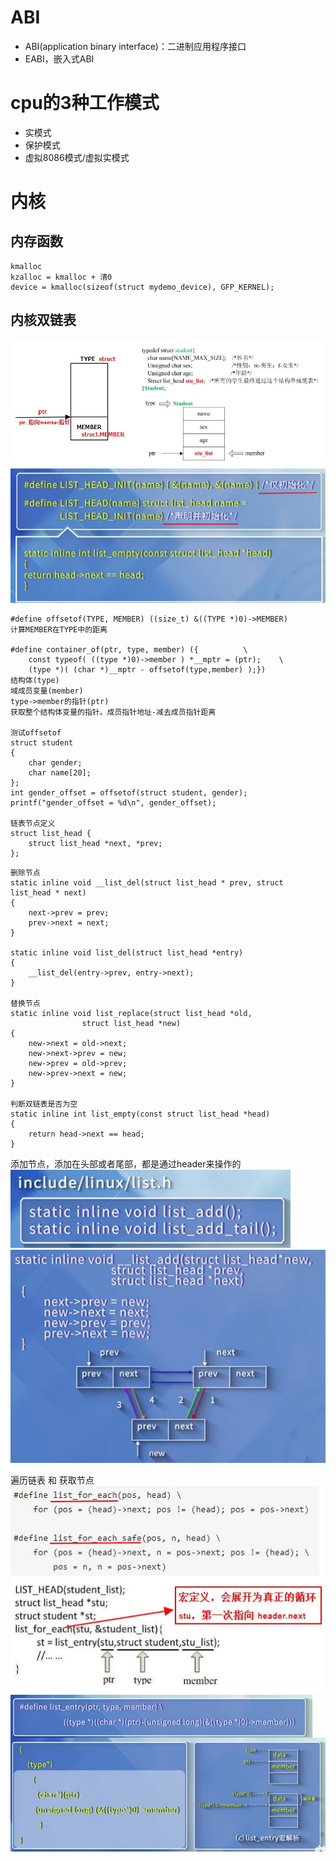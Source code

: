 # ABI
- ABI(application binary interface)：二进制应用程序接口
- EABI，嵌入式ABI

# cpu的3种工作模式
- 实模式
- 保护模式
- 虚拟8086模式/虚拟实模式

# 内核
## 内存函数
	kmalloc
	kzalloc = kmalloc + 清0
	device = kmalloc(sizeof(struct mydemo_device), GFP_KERNEL);
## 内核双链表
![](../photo/paste-113f6e70f590d4d4bbb43b9631d35c588f15b101.jpg)
![](../photo/paste-f3249ff4fe58a47cdc7433d11147161c2b624065.jpg)

```
#define offsetof(TYPE, MEMBER) ((size_t) &((TYPE *)0)->MEMBER)
计算MEMBER在TYPE中的距离

#define container_of(ptr, type, member) ({          \
    const typeof( ((type *)0)->member ) *__mptr = (ptr);    \
    (type *)( (char *)__mptr - offsetof(type,member) );})
结构体(type)
域成员变量(member)
type->member的指针(ptr)
获取整个结构体变量的指针。成员指针地址-减去成员指针距离

测试offsetof
struct student
{
    char gender;
    char name[20];
};
int gender_offset = offsetof(struct student, gender);
printf("gender_offset = %d\n", gender_offset);

链表节点定义
struct list_head {
    struct list_head *next, *prev;
};
```

```
删除节点
static inline void __list_del(struct list_head * prev, struct list_head * next)
{
    next->prev = prev;
    prev->next = next;
}

static inline void list_del(struct list_head *entry)
{
    __list_del(entry->prev, entry->next);
}

替换节点
static inline void list_replace(struct list_head *old,
                struct list_head *new)
{
    new->next = old->next;
    new->next->prev = new;
    new->prev = old->prev;
    new->prev->next = new;
}

判断双链表是否为空
static inline int list_empty(const struct list_head *head)
{
    return head->next == head;
}
```
添加节点，添加在头部或者尾部，都是通过header来操作的
![](../photo/paste-02757b67ee38c2aab052159424d43f76e626f261.jpg)
![](../photo/paste-5719155bb44f2d3d316c2b4c34370bced44f3be0.jpg)

遍历链表 和 获取节点
![](../photo/paste-cbe3f687c7b6dbc2658ba0964be627dcaebf44a0.jpg)
![](../photo/paste-27f9e620aeade5e3a8d4d1f647c228d4776b3983.jpg)




